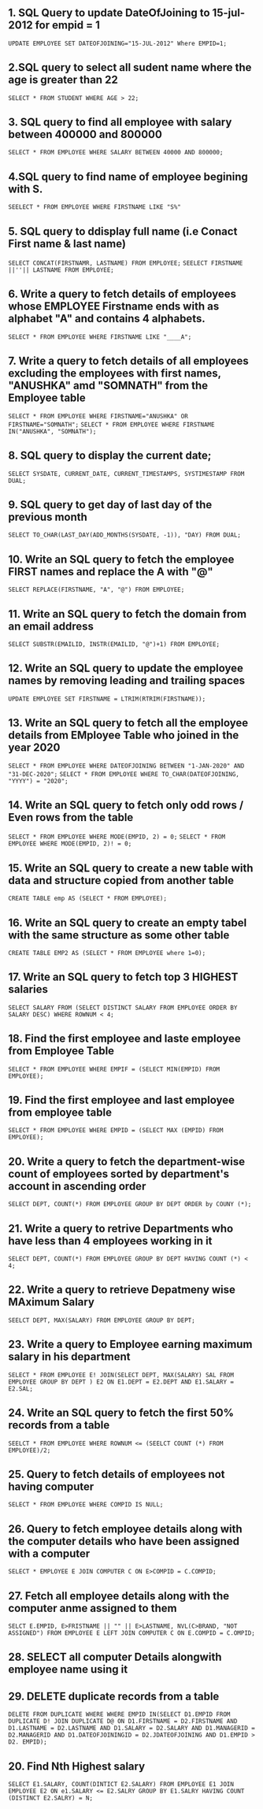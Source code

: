 ## 1. SQL Query to update DateOfJoining to 15-jul-2012 for empid = 1
`UPDATE EMPLOYEE SET DATEOFJOINING="15-JUL-2012" Where EMPID=1;`

## 2.SQL query to select all sudent name where the age is greater than 22
`SELECT * FROM STUDENT WHERE AGE > 22;`

## 3. SQL query to find all employee with salary between 400000 and 800000
`SELECT * FROM EMPLOYEE WHERE SALARY BETWEEN 40000 AND 800000;`

## 4.SQL query to find name of employee begining with S.
`SEELECT * FROM EMPLOYEE WHERE FIRSTNAME LIKE "S%"`

## 5. SQL query to ddisplay full name (i.e Conact First name & last name)
`SELECT CONCAT(FIRSTNAMR, LASTNAME) FROM EMPLOYEE;`
`SEELECT FIRSTNAME ||''|| LASTNAME FROM EMPLOYEE;`

## 6. Write a query to fetch details of employees whose EMPLOYEE Firstname ends with as alphabet "A" and contains 4 alphabets.
`SELECT * FROM EMPLOYEE WHERE FIRSTNAME LIKE "____A";`

## 7. Write a query to fetch details of all employees excluding the employees with first names, "ANUSHKA" amd "SOMNATH" from the Employee table
`SELECT * FROM EMPLOYEE WHERE FIRSTNAME="ANUSHKA" OR FIRSTNAME="SOMNATH";`
`SELECT * FROM EMPLOYEE WHERE FIRSTNAME IN("ANUSHKA", "SOMNATH");`

## 8. SQL query to display the current date;
`SELECT SYSDATE, CURRENT_DATE, CURRENT_TIMESTAMPS, SYSTIMESTAMP FROM DUAL;`

## 9. SQL query to get day of last day of the previous month
`SELECT TO_CHAR(LAST_DAY(ADD_MONTHS(SYSDATE, -1)), "DAY) FROM DUAL;`

## 10. Write an SQL query to fetch the employee FIRST names and replace the A with "@"
`SELECT REPLACE(FIRSTNAME, "A", "@") FROM EMPLOYEE;`

## 11. Write an SQL query to fetch the domain from an email address
`SELECT SUBSTR(EMAILID, INSTR(EMAILID, "@")+1) FROM EMPLOYEE;`

## 12. Write an SQL query to update the employee names by removing leading and trailing spaces
`UPDATE EMPLOYEE SET FIRSTNAME = LTRIM(RTRIM(FIRSTNAME));`

## 13. Write an SQL query to fetch all the employee details from EMployee Table who joined in the year 2020
`SELECT * FROM EMPLOYEE WHERE DATEOFJOINING BETWEEN "1-JAN-2020" AND "31-DEC-2020";`
`SELECT * FROM EMPLOYEE WHERE TO_CHAR(DATEOFJOINING, "YYYY") = "2020";`

## 14. Write an SQL query to fetch only odd rows / Even rows from the table
`SELECT * FROM EMPLOYEE WHERE MODE(EMPID, 2) = 0;`
`SELECT * FROM EMPLOYEE WHERE MODE(EMPID, 2)! = 0;`

## 15. Write an SQL query to create a new table with data and structure copied from another table
`CREATE TABLE emp AS (SELECT * FROM EMPLOYEE);`

## 16. Write an SQL query to create an empty tabel with the same structure as some other table
`CREATE TABLE EMP2 AS (SELECT * FROM EMPLOYEE where 1=0);`

## 17. Write an SQL query to fetch top 3 HIGHEST salaries
`SELECT SALARY FROM (SELECT DISTINCT SALARY FROM EMPLOYEE ORDER BY SALARY DESC) WHERE ROWNUM < 4;`

## 18. Find the first employee and laste employee from Employee Table
`SELECT * FROM EMPLOYEE WHERE EMPIF = (SELECT MIN(EMPID) FROM EMPLOYEE);`

## 19. Find the first employee and last employee from employee table
`SELECT * FROM EMPLOYEE WHERE EMPID = (SELECT MAX (EMPID) FROM EMPLOYEE);`

## 20. Write a query to fetch the department-wise count of employees sorted by department's account in ascending order
`SELECT DEPT, COUNT(*) FROM EMPLOYEE GROUP BY DEPT ORDER by COUNY (*);`

## 21. Write a query to retrive Departments who have less than 4 employees working in it
`SELECT DEPT, COUNT(*) FROM EMPLOYEE GROUP BY DEPT HAVING COUNT (*) < 4;`

## 22. Write a query to retrieve Depatmeny wise MAximum Salary
`SEELCT DEPT, MAX(SALARY) FROM EMPLOYEE GROUP BY DEPT;`

## 23. Write a query to Employee earning maximum salary in his department
`SELECT * FROM EMPLOYEE E! JOIN(SELECT DEPT, MAX(SALARY) SAL FROM EMPLOYEE GROUP BY DEPT ) E2 ON E1.DEPT = E2.DEPT AND E1.SALARY = E2.SAL;`

## 24. Write an SQL query to fetch the first 50% records from a table
`SEELCT * FROM EMPLOYEE WHERE ROWNUM <= (SEELCT COUNT (*) FROM EMPLOYEE)/2;`

## 25. Query to fetch details of employees not having computer
`SELECT * FROM EMPLOYEE WHERE COMPID IS NULL;`

## 26. Query to fetch employee details along with the computer details who have been assigned with a computer
`SELECT * EMPLOYEE E JOIN COMPUTER C ON E>COMPID = C.COMPID;`

## 27. Fetch all employee details along with the computer anme assigned to them
`SELCT E.EMPID, E>FRISTNAME || "" || E>LASTNAME, NVL(C>BRAND, "NOT ASSIGNED") FROM EMPLOYEE E LEFT JOIN COMPUTER C ON E.COMPID = C.OMPID;`

## 28. SELECT all computer Details alongwith employee name using it


## 29. DELETE duplicate records from a table
`DELETE FROM DUPLICATE WHERE WHERE EMPID IN(SELECT D1.EMPID FROM DUPLICATE D! JOIN DUPLICATE D@ ON D1.FIRSTNAME = D2.FIRSTNAME AND D1.LASTNAME = D2.LASTNAME AND D1.SALARY = D2.SALARY AND D1.MANAGERID = D2.MANAGERID AND D1.DATEOFJOININGID = D2.JDATEOFJOINING AND D1.EMPID > D2. EMPID);`

## 20. Find Nth Highest salary
`SELECT E1.SALARY, COUNT(DINTICT E2.SALARY) FROM EMPLOYEE E1 JOIN EMPLOYEE E2 ON e1.SALARY <= E2.SALRY GROUP BY E1.SALRY HAVING COUNT (DISTINCT E2.SALRY) = N;`

